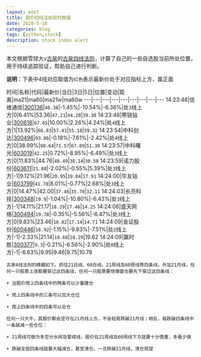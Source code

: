 ```yaml
---
layout: post
title: 股价四线法则实时数据
date: 2020-5-10
categories: blog
tags: [python,stock]
description: stock index alert
---
```



本文根据雪球大v[古泉](https://xueqiu.com/u/7148646888)的[古泉四线法则](https://xueqiu.com/7148646888/130498192)，计算了自己的一些自选股当前所处位置，用于持续追踪验证，帮助自己进行判断。

**说明**：下表中4线对应取值为`红色`表示最新价处于对应指标上方，属正面

时间|名称|代码|最新价|当日|3日|5日|位置|变动|距离|ma21|ma60|ma21w|ma60w
---|---|---|---|---|---|---|---|---
14:23:48|信维通信|[300136](https://xueqiu.com/S/SZ300136)|`48.38`|-1.45%|-10.54%|-6.36%|处`3`线上方|0|6.41%|53.36|`47.21`|`44.20`|`39.38`
14:23:48|寒锐钴业|[300618](https://xueqiu.com/S/SZ300618)|`67.65`|10.00%|2.26%|4.24%|处`4`线上方|1|13.92%|`66.83`|`57.41`|`55.18`|`59.32`
14:23:54|中科创达|[300496](https://xueqiu.com/S/SZ300496)|`93.86`|-0.18%|-7.61%|-2.42%|处`4`线上方|0|38.99%|`90.64`|`71.57`|`67.89`|`51.30`
14:23:57|中科曙光|[603019](https://xueqiu.com/S/SH603019)|`42.25`|0.72%|-8.95%|-6.49%|处`3`线上方|0|11.83%|44.76|`40.49`|`38.14`|`30.58`
14:23:59|诺力股份|[603611](https://xueqiu.com/S/SH603611)|`21.88`|-2.02%|-0.55%|5.39%|处`3`线上方|-1|9.12%|21.96|`20.95`|`19.84`|`17.91`
14:24:00|华友钴业|[603799](https://xueqiu.com/S/SH603799)|`41.78`|8.01%|-0.77%|2.68%|处`3`线上方|0|14.47%|42.00|`37.46`|`35.78`|`32.11`
14:24:03|长亮科技|[300348](https://xueqiu.com/S/SZ300348)|`19.9`|-1.04%|-10.80%|-6.43%|处`3`线上方|-1|14.11%|21.17|`18.29`|`17.46`|`14.25`
14:24:06|盛天网络|[300494](https://xueqiu.com/S/SZ300494)|`19.78`|-0.35%|-5.56%|-6.47%|处`3`线上方|0|9.83%|23.46|`18.82`|`17.14`|`14.71`
14:24:09|金证股份|[600446](https://xueqiu.com/S/SH600446)|`18.92`|-1.15%|-9.83%|-7.51%|处`2`线上方|-1|-2.33%|21.14|`18.68`|`18.29`|19.62
14:24:09|赢时胜|[300377](https://xueqiu.com/S/SZ300377)|`9.3`|-0.21%|-6.56%|-2.90%|处`0`线上方|-1|-6.63%|9.95|9.46|9.75|10.78

```
古泉4线法则的精髓如下。抓住21日线、60日线、21周线及60周线等四条线，外加21月线，任何一只股票上涨都要穿过这四条线，任何一只股票要想爆雷也要先下穿过这四条线：

+ 当股价爬上四条线中的两条可以少量建仓

+ 爬上四条线中的三条可以加大仓位

+ 爬上四条线中的四条可以全仓

任何一只大牛，其股价都会坚守在21月线上方，不会轻易跌破21月线；相反，每跌破四条线中一条就减一些仓位：

+ 21周线可做为多空分水岭及警戒线，股价在21周线及60周线下方就要十分慎重，多看少做

+ 跌破全部四条线就要大幅减仓，甚至清仓，一旦跌破21月线，清仓观望
```